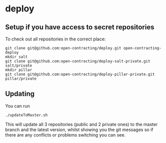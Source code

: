# deploy

## Setup if you have access to secret repositories

To check out all repositories in the correct place:

    git clone git@github.com:open-contracting/deploy.git open-contracting-deploy
    mkdir salt
    git clone git@github.com:open-contracting/deploy-salt-private.git salt/private
    mkdir pillar
    git clone git@github.com:open-contracting/deploy-pillar-private.git pillar/private
    
## Updating

You can run

    ./updateToMaster.sh
    
This will update all 3 repositories (public and 2 private ones) to the master branch and the latest version, 
whilst showing you the git messages so if there are any conflicts or problems switching you can see.

